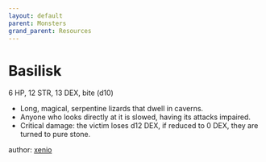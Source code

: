 ```yaml
---
layout: default
parent: Monsters
grand_parent: Resources
---
```


# Basilisk
6 HP, 12 STR, 13 DEX, bite (d10)  
- Long, magical, serpentine lizards that dwell in caverns.  
- Anyone who looks directly at it is slowed, having its attacks impaired.  
- Critical damage: the victim loses d12 DEX, if reduced to 0 DEX, they are turned to pure stone.  

author: [xenio](https://xenioinabottle.blogspot.com)
